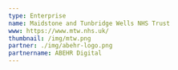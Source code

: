 ```yaml
---
type: Enterprise
name: Maidstone and Tunbridge Wells NHS Trust
www: https://www.mtw.nhs.uk/
thumbnail: /img/mtw.png
partner: ./img/abehr-logo.png
partnername: ABEHR Digital
--- 
```

